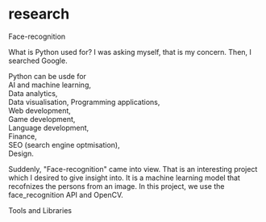 # research
Face-recognition

What is Python used for? I was asking myself, that is my concern. Then, I searched Google.

Python can be usde for  
AI and machine learning,  
Data analytics,  
Data visualisation, 
Programming applications,  
Web development,   
Game development,   
Language development,   
Finance,   
SEO (search engine optmisation),   
Design.

Suddenly, "Face-recognition" came into view. That is an interesting project which I desired to give insight into.
It is a machine learning model that recofnizes the persons from an image.
In this project, we use the face_recognition API and OpenCV.

Tools and Libraries
